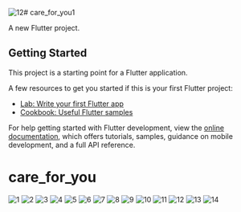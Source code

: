 ![12](https://github.com/muhammad-talat1610/graduation_projs/assets/128619762/441e71d4-f0b5-4eea-bdb0-27cf13ff5565)# care_for_you1

A new Flutter project.

## Getting Started

This project is a starting point for a Flutter application.

A few resources to get you started if this is your first Flutter project:

- [Lab: Write your first Flutter app](https://docs.flutter.dev/get-started/codelab)
- [Cookbook: Useful Flutter samples](https://docs.flutter.dev/cookbook)

For help getting started with Flutter development, view the
[online documentation](https://docs.flutter.dev/), which offers tutorials,
samples, guidance on mobile development, and a full API reference.

# care_for_you

![1](https://github.com/muhammad-talat1610/graduation_projs/assets/128619762/b0aee8aa-f96b-4f83-9c5d-66110c273e9a)
![2](https://github.com/muhammad-talat1610/graduation_projs/assets/128619762/76e1e323-8aa3-4f42-9e52-345075ac136e)
![3](https://github.com/muhammad-talat1610/graduation_projs/assets/128619762/e2fb604a-6ad7-45bb-834c-766ccab222d4)
![4](https://github.com/muhammad-talat1610/graduation_projs/assets/128619762/b128c82d-dfa8-4c00-ad0c-f2490cbba67f)
![5](https://github.com/muhammad-talat1610/graduation_projs/assets/128619762/263cb62f-b208-477a-926e-46f1556c07e3)
![6](https://github.com/muhammad-talat1610/graduation_projs/assets/128619762/8f8c4874-1e4e-4230-8736-ddad982700ce)
![7](https://github.com/muhammad-talat1610/graduation_projs/assets/128619762/0bcf7b62-1411-4b60-a642-2885f5556703)
![8](https://github.com/muhammad-talat1610/graduation_projs/assets/128619762/da32c707-2be1-4c4c-ac5f-a3497e462d13)
![9](https://github.com/muhammad-talat1610/graduation_projs/assets/128619762/0ff5851d-1f64-4dc1-bd01-0bfcb50a8ad3)
![10](https://github.com/muhammad-talat1610/graduation_projs/assets/128619762/c6030819-de1a-4af3-a996-e01c49abab42)
![11](https://github.com/muhammad-talat1610/graduation_projs/assets/128619762/ab7e2a57-87d2-4cb9-9153-fa3c4dc05d6c)
![12](https://github.com/muhammad-talat1610/graduation_projs/assets/128619762/afcec694-ce19-4225-acc7-24a7d228b7c2)
![13](https://github.com/muhammad-talat1610/graduation_projs/assets/128619762/303b05e9-120e-4e4b-ae5b-456a62027d39)
![14](https://github.com/muhammad-talat1610/graduation_projs/assets/128619762/b873296f-7a67-42d7-b4eb-f328f7d64a06)
